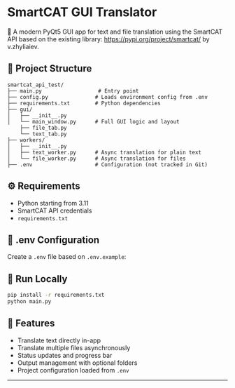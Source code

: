 # SmartCAT GUI Translator

🧠 A modern PyQt5 GUI app for text and file translation using the SmartCAT API based on the existing library: https://pypi.org/project/smartcat/ by v.zhyliaiev.

## 📁 Project Structure

```
smartcat_api_test/
├── main.py                  # Entry point
├── config.py               # Loads environment config from .env
├── requirements.txt        # Python dependencies
├── gui/
│   ├── __init__.py
│   └── main_window.py      # Full GUI logic and layout
    ├── file_tab.py
    └── text_tab.py
├── workers/
│   ├── __init__.py
│   ├── text_worker.py      # Async translation for plain text
│   └── file_worker.py      # Async translation for files
├── .env                    # Configuration (not tracked in Git)
```

## ⚙️ Requirements

- Python starting from 3.11
- SmartCAT API credentials
- `requirements.txt`

## 🔑 .env Configuration

Create a `.env` file based on `.env.example`:

## 🚀 Run Locally

```bash
pip install -r requirements.txt
python main.py
```

## 📸 Features
- Translate text directly in-app
- Translate multiple files asynchronously
- Status updates and progress bar
- Output management with optional folders
- Project configuration loaded from `.env`

---